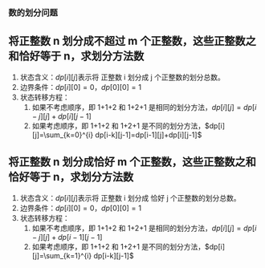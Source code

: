 ### 数的划分问题

## 将正整数 n 划分成不超过 m 个正整数，这些正整数之和恰好等于 n，求划分方法数

1. 状态含义：$dp[i][j]$表示将 正整数 i 划分成 j 个正整数的划分总数。
2. 边界条件：$dp[i][0]=0，dp[0][0]=1$
3. 状态转移方程：
   1. 如果不考虑顺序，即 1+1+2 和 1+2+1 是相同的划分方法，$dp[i][j]=dp[i-j][j]+dp[i][j-1]$
   2. 如果考虑顺序，即 1+1+2 和 1+2+1 是不同的划分方法，$dp[i][j]=\sum_{k=0}^{i} dp[i-k][j-1]=dp[i-1][j]+dp[i][j-1]$

## 将正整数 n 划分成恰好 m 个正整数，这些正整数之和恰好等于 n，求划分方法数

1. 状态含义：$dp[i][j]$表示将 正整数 i 划分成 恰好 j 个正整数的划分总数。
2. 边界条件：$dp[i][0]=0，dp[0][0]=1$
3. 状态转移方程：
   1. 如果不考虑顺序，即 1+1+2 和 1+2+1 是相同的划分方法，$dp[i][j]=dp[i-j][j]+dp[i-1][j-1]$
   2. 如果考虑顺序，即 1+1+2 和 1+2+1 是不同的划分方法，$dp[i][j]=\sum_{k=1}^{i} dp[i-k][j-1]$
